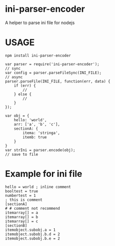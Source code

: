# ini-parser-encoder
A helper to parse ini file for nodejs

# USAGE
``
npm install ini-parser-encoder
``

```
var parser = require('ini-parser-encoder');
// sync
var config = parser.parseFileSync(INI_FILE);
// async
parser.parseFile(INI_FILE, function(err, data) {
    if (err) {
        //
    } else {
        //
    }
});
```

```
var obj = {
    hello: 'world',
    arr: ['a', 'b', 'c'],
    sectionA: {
        itema: 'stringa',
        itemb: true
    }
}
var strIni = parser.encode(obj);
// save to file
```

# Example for ini file
```
hello = world ; inline comment
booltest = true
numbertest = 1
; this is comment
[sectionA]
# # comment not recommend
itemarray[] = a
itemarray[] = b
itemarray[] = c
[sectionB]
itemobject.subobj.a = 1
itemobject.subobj.b.d = 2
itemobject.subobj.b.e = 2
```